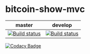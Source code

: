 # bitcoin-show-mvc

master | develop |
--- | --- |
[![Build status](https://ci.appveyor.com/api/projects/status/j33wbi9gat4b13yn/branch/develop?svg=true)](https://ci.appveyor.com/project/italopessoa/bitcoin-show-mvc/branch/develop) | [![Build status](https://ci.appveyor.com/api/projects/status/4jwx3c3gfyf2tcos/branch/develop?svg=true)](https://ci.appveyor.com/project/italopessoa/bitcoin-show-mvc-mbmmu/branch/develop) |

[![Codacy Badge](https://api.codacy.com/project/badge/Grade/67959729691e4859ae246919cd5858dc)](https://www.codacy.com/app/italopessoa/bitcoin-show-mvc?utm_source=github.com&utm_medium=referral&utm_content=italopessoa/bitcoin-show-mvc&utm_campaign=badger)
